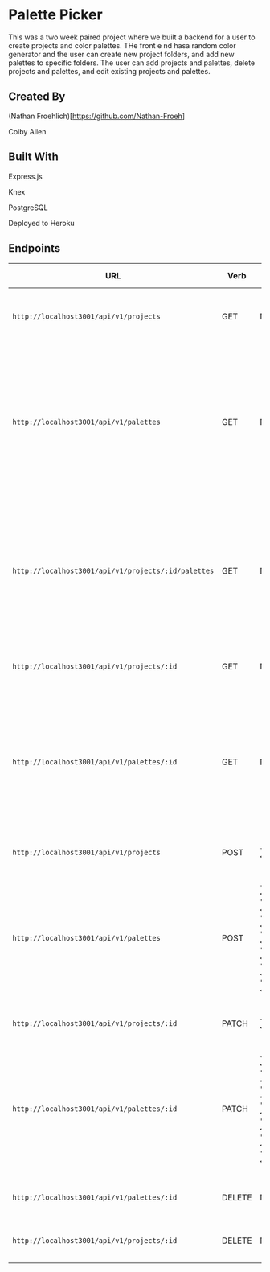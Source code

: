 # Palette Picker

This was a two week paired project where we built a backend for a user to create projects and color palettes. THe front e nd hasa random color generator and the user can create new project folders, and add new palettes to specific folders. The user can add projects and palettes, delete projects and palettes, and edit existing projects and palettes.

## Created By

(Nathan Froehlich)[https://github.com/Nathan-Froeh]

Colby Allen 

## Built With

Express.js

Knex

PostgreSQL

Deployed to Heroku

## Endpoints

URL|Verb|Options|Sample Response
---|---|---|---
`http://localhost3001/api/v1/projects`| GET | Not needed | Array of all existing projects `{"project_id": 1, "name": Project 1}`
`http://localhost3001/api/v1/palettes` | GET | Not needed | Array of all existing palettes `{"project_id": 6, "name": "palette 1", "color_1": "#31393C", "color_2": "#2176FF", "color_3": "#33A1FD", "color_4": "#FDCA40", "color_5": "#F79824", "project_name": "test 2"}`
`http://localhost3001/api/v1/projects/:id/palettes` | GET | Not neeed | Array of all existing `{"project_id": 6, "name": "palette 1", "color_1": "#31393C", "color_2": "#2176FF", "color_3": "#33A1FD", "color_4": "#FDCA40", "color_5": "#F79824", "project_name": "test 2"}`
`http://localhost3001/api/v1/projects/:id` | GET | Not needed | Single project by id `{"project_id": 1, "name": Project 1}`
`http://localhost3001/api/v1/palettes/:id` | GET | Not needed | Single palette by id `{"project_id": 6, "name": "palette 1", "color_1": "#31393C", "color_2": "#2176FF", "color_3": "#33A1FD", "color_4": "#FDCA40", "color_5": "#F79824", "project_name": "test 2"}`
`http://localhost3001/api/v1/projects` | POST | `{"name": <String>}` | New project `{"project_id": 2, "Name": "Project 2"}`
`http://localhost3001/api/v1/palettes` | POST | `{"name": <String>, "color_1": <String>, "color_2": <String>, "color_3": <String>, "color_4": <String>, "color_5": <String>, "project_name": <String>}`| New Pallete `{"project_id": 7, "name": "palette 20", "color_1": "#31393C", "color_2": "#2176FF", "color_3": "#33A1FD", "color_4": "#FDCA40", "color_5": "#F79824", "project_name": "test 2"}`
`http://localhost3001/api/v1/projects/:id` | PATCH | `{"name": <String>}` | Updated Project `{"project_id": 1, "name": "new project name"}`
`http://localhost3001/api/v1/palettes/:id` | PATCH | `{"project_id: <Integer>, "name": <String>, "color_1": <String>, "color_2": <String>, "color_3": <String>, "color_4": <String>, "color_5": <String>}` | Updated Palette `{"project_id": 7, "name": "New Project 20", "color_1": "#31393C", "color_2": "#2176FF", "color_3": "#33A1FD", "color_4": "#FDCA40", "color_5": "#F79824", "project_name": "test 2"}`
`http://localhost3001/api/v1/palettes/:id` | DELETE | Not needed | Status code of '204' and string of which palette was deleted
`http://localhost3001/api/v1/projects/:id` | DELETE | Not needed | Status code of '204' and string of which palette was deleted

